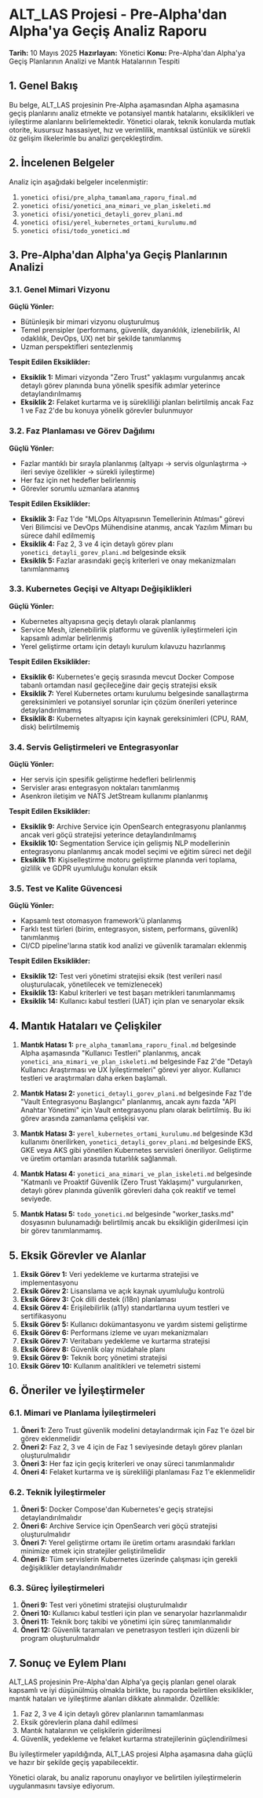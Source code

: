 # ALT_LAS Projesi - Pre-Alpha'dan Alpha'ya Geçiş Analiz Raporu

**Tarih:** 10 Mayıs 2025
**Hazırlayan:** Yönetici
**Konu:** Pre-Alpha'dan Alpha'ya Geçiş Planlarının Analizi ve Mantık Hatalarının Tespiti

## 1. Genel Bakış

Bu belge, ALT_LAS projesinin Pre-Alpha aşamasından Alpha aşamasına geçiş planlarını analiz etmekte ve potansiyel mantık hatalarını, eksiklikleri ve iyileştirme alanlarını belirlemektedir. Yönetici olarak, teknik konularda mutlak otorite, kusursuz hassasiyet, hız ve verimlilik, mantıksal üstünlük ve sürekli öz gelişim ilkelerimle bu analizi gerçekleştirdim.

## 2. İncelenen Belgeler

Analiz için aşağıdaki belgeler incelenmiştir:

1. `yonetici ofisi/pre_alpha_tamamlama_raporu_final.md`
2. `yonetici ofisi/yonetici_ana_mimari_ve_plan_iskeleti.md`
3. `yonetici ofisi/yonetici_detayli_gorev_plani.md`
4. `yonetici ofisi/yerel_kubernetes_ortami_kurulumu.md`
5. `yonetici ofisi/todo_yonetici.md`

## 3. Pre-Alpha'dan Alpha'ya Geçiş Planlarının Analizi

### 3.1. Genel Mimari Vizyonu

**Güçlü Yönler:**
- Bütünleşik bir mimari vizyonu oluşturulmuş
- Temel prensipler (performans, güvenlik, dayanıklılık, izlenebilirlik, AI odaklılık, DevOps, UX) net bir şekilde tanımlanmış
- Uzman perspektifleri sentezlenmiş

**Tespit Edilen Eksiklikler:**
- **Eksiklik 1:** Mimari vizyonda "Zero Trust" yaklaşımı vurgulanmış ancak detaylı görev planında buna yönelik spesifik adımlar yeterince detaylandırılmamış
- **Eksiklik 2:** Felaket kurtarma ve iş sürekliliği planları belirtilmiş ancak Faz 1 ve Faz 2'de bu konuya yönelik görevler bulunmuyor

### 3.2. Faz Planlaması ve Görev Dağılımı

**Güçlü Yönler:**
- Fazlar mantıklı bir sırayla planlanmış (altyapı → servis olgunlaştırma → ileri seviye özellikler → sürekli iyileştirme)
- Her faz için net hedefler belirlenmiş
- Görevler sorumlu uzmanlara atanmış

**Tespit Edilen Eksiklikler:**
- **Eksiklik 3:** Faz 1'de "MLOps Altyapısının Temellerinin Atılması" görevi Veri Bilimcisi ve DevOps Mühendisine atanmış, ancak Yazılım Mimarı bu sürece dahil edilmemiş
- **Eksiklik 4:** Faz 2, 3 ve 4 için detaylı görev planı `yonetici_detayli_gorev_plani.md` belgesinde eksik
- **Eksiklik 5:** Fazlar arasındaki geçiş kriterleri ve onay mekanizmaları tanımlanmamış

### 3.3. Kubernetes Geçişi ve Altyapı Değişiklikleri

**Güçlü Yönler:**
- Kubernetes altyapısına geçiş detaylı olarak planlanmış
- Service Mesh, izlenebilirlik platformu ve güvenlik iyileştirmeleri için kapsamlı adımlar belirlenmiş
- Yerel geliştirme ortamı için detaylı kurulum kılavuzu hazırlanmış

**Tespit Edilen Eksiklikler:**
- **Eksiklik 6:** Kubernetes'e geçiş sırasında mevcut Docker Compose tabanlı ortamdan nasıl geçileceğine dair geçiş stratejisi eksik
- **Eksiklik 7:** Yerel Kubernetes ortamı kurulumu belgesinde sanallaştırma gereksinimleri ve potansiyel sorunlar için çözüm önerileri yeterince detaylandırılmamış
- **Eksiklik 8:** Kubernetes altyapısı için kaynak gereksinimleri (CPU, RAM, disk) belirtilmemiş

### 3.4. Servis Geliştirmeleri ve Entegrasyonlar

**Güçlü Yönler:**
- Her servis için spesifik geliştirme hedefleri belirlenmiş
- Servisler arası entegrasyon noktaları tanımlanmış
- Asenkron iletişim ve NATS JetStream kullanımı planlanmış

**Tespit Edilen Eksiklikler:**
- **Eksiklik 9:** Archive Service için OpenSearch entegrasyonu planlanmış ancak veri göçü stratejisi yeterince detaylandırılmamış
- **Eksiklik 10:** Segmentation Service için gelişmiş NLP modellerinin entegrasyonu planlanmış ancak model seçimi ve eğitim süreci net değil
- **Eksiklik 11:** Kişiselleştirme motoru geliştirme planında veri toplama, gizlilik ve GDPR uyumluluğu konuları eksik

### 3.5. Test ve Kalite Güvencesi

**Güçlü Yönler:**
- Kapsamlı test otomasyon framework'ü planlanmış
- Farklı test türleri (birim, entegrasyon, sistem, performans, güvenlik) tanımlanmış
- CI/CD pipeline'larına statik kod analizi ve güvenlik taramaları eklenmiş

**Tespit Edilen Eksiklikler:**
- **Eksiklik 12:** Test veri yönetimi stratejisi eksik (test verileri nasıl oluşturulacak, yönetilecek ve temizlenecek)
- **Eksiklik 13:** Kabul kriterleri ve test başarı metrikleri tanımlanmamış
- **Eksiklik 14:** Kullanıcı kabul testleri (UAT) için plan ve senaryolar eksik

## 4. Mantık Hataları ve Çelişkiler

1. **Mantık Hatası 1:** `pre_alpha_tamamlama_raporu_final.md` belgesinde Alpha aşamasında "Kullanıcı Testleri" planlanmış, ancak `yonetici_ana_mimari_ve_plan_iskeleti.md` belgesinde Faz 2'de "Detaylı Kullanıcı Araştırması ve UX İyileştirmeleri" görevi yer alıyor. Kullanıcı testleri ve araştırmaları daha erken başlamalı.

2. **Mantık Hatası 2:** `yonetici_detayli_gorev_plani.md` belgesinde Faz 1'de "Vault Entegrasyonu Başlangıcı" planlanmış, ancak aynı fazda "API Anahtar Yönetimi" için Vault entegrasyonu planı olarak belirtilmiş. Bu iki görev arasında zamanlama çelişkisi var.

3. **Mantık Hatası 3:** `yerel_kubernetes_ortami_kurulumu.md` belgesinde K3d kullanımı önerilirken, `yonetici_detayli_gorev_plani.md` belgesinde EKS, GKE veya AKS gibi yönetilen Kubernetes servisleri öneriliyor. Geliştirme ve üretim ortamları arasında tutarlılık sağlanmalı.

4. **Mantık Hatası 4:** `yonetici_ana_mimari_ve_plan_iskeleti.md` belgesinde "Katmanlı ve Proaktif Güvenlik (Zero Trust Yaklaşımı)" vurgulanırken, detaylı görev planında güvenlik görevleri daha çok reaktif ve temel seviyede.

5. **Mantık Hatası 5:** `todo_yonetici.md` belgesinde "worker_tasks.md" dosyasının bulunamadığı belirtilmiş ancak bu eksikliğin giderilmesi için bir görev tanımlanmamış.

## 5. Eksik Görevler ve Alanlar

1. **Eksik Görev 1:** Veri yedekleme ve kurtarma stratejisi ve implementasyonu
2. **Eksik Görev 2:** Lisanslama ve açık kaynak uyumluluğu kontrolü
3. **Eksik Görev 3:** Çok dilli destek (i18n) planlaması
4. **Eksik Görev 4:** Erişilebilirlik (a11y) standartlarına uyum testleri ve sertifikasyonu
5. **Eksik Görev 5:** Kullanıcı dokümantasyonu ve yardım sistemi geliştirme
6. **Eksik Görev 6:** Performans izleme ve uyarı mekanizmaları
7. **Eksik Görev 7:** Veritabanı yedekleme ve kurtarma stratejisi
8. **Eksik Görev 8:** Güvenlik olay müdahale planı
9. **Eksik Görev 9:** Teknik borç yönetimi stratejisi
10. **Eksik Görev 10:** Kullanım analitikleri ve telemetri sistemi

## 6. Öneriler ve İyileştirmeler

### 6.1. Mimari ve Planlama İyileştirmeleri

1. **Öneri 1:** Zero Trust güvenlik modelini detaylandırmak için Faz 1'e özel bir görev eklenmelidir
2. **Öneri 2:** Faz 2, 3 ve 4 için de Faz 1 seviyesinde detaylı görev planları oluşturulmalıdır
3. **Öneri 3:** Her faz için geçiş kriterleri ve onay süreci tanımlanmalıdır
4. **Öneri 4:** Felaket kurtarma ve iş sürekliliği planlaması Faz 1'e eklenmelidir

### 6.2. Teknik İyileştirmeler

1. **Öneri 5:** Docker Compose'dan Kubernetes'e geçiş stratejisi detaylandırılmalıdır
2. **Öneri 6:** Archive Service için OpenSearch veri göçü stratejisi oluşturulmalıdır
3. **Öneri 7:** Yerel geliştirme ortamı ile üretim ortamı arasındaki farkları minimize etmek için stratejiler geliştirilmelidir
4. **Öneri 8:** Tüm servislerin Kubernetes üzerinde çalışması için gerekli değişiklikler detaylandırılmalıdır

### 6.3. Süreç İyileştirmeleri

1. **Öneri 9:** Test veri yönetimi stratejisi oluşturulmalıdır
2. **Öneri 10:** Kullanıcı kabul testleri için plan ve senaryolar hazırlanmalıdır
3. **Öneri 11:** Teknik borç takibi ve yönetimi için süreç tanımlanmalıdır
4. **Öneri 12:** Güvenlik taramaları ve penetrasyon testleri için düzenli bir program oluşturulmalıdır

## 7. Sonuç ve Eylem Planı

ALT_LAS projesinin Pre-Alpha'dan Alpha'ya geçiş planları genel olarak kapsamlı ve iyi düşünülmüş olmakla birlikte, bu raporda belirtilen eksiklikler, mantık hataları ve iyileştirme alanları dikkate alınmalıdır. Özellikle:

1. Faz 2, 3 ve 4 için detaylı görev planlarının tamamlanması
2. Eksik görevlerin plana dahil edilmesi
3. Mantık hatalarının ve çelişkilerin giderilmesi
4. Güvenlik, yedekleme ve felaket kurtarma stratejilerinin güçlendirilmesi

Bu iyileştirmeler yapıldığında, ALT_LAS projesi Alpha aşamasına daha güçlü ve hazır bir şekilde geçiş yapabilecektir.

Yönetici olarak, bu analiz raporunu onaylıyor ve belirtilen iyileştirmelerin uygulanmasını tavsiye ediyorum.
